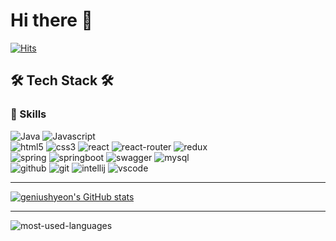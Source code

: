 # Hi there 👋

<!--
**geniushyeon/geniushyeon** is a ✨ _special_ ✨ repository because its `README.md` (this file) appears on your GitHub profile.

Here are some ideas to get you started:

- 🔭 I’m currently working on ...
- 🌱 I’m currently learning ...
- 👯 I’m looking to collaborate on ...
- 🤔 I’m looking for help with ...
- 💬 Ask me about ...
- 📫 How to reach me: ...
- 😄 Pronouns: ...
- ⚡ Fun fact: ...
-->

[![Hits](https://hits.seeyoufarm.com/api/count/incr/badge.svg?url=https%3A%2F%2Fgithub.com%2Fgeniushyeon&count_bg=%239DBA87&title_bg=%23555555&icon=&icon_color=%23E7E7E7&title=hits&edge_flat=false)](https://hits.seeyoufarm.com)<br/>
## 🛠 Tech Stack 🛠
### 🚀 Skills <br/>
![Java](https://img.shields.io/badge/Java-ED8B00?style=for-the-badge&logo=java&logoColor=white)&nbsp;![Javascript](https://img.shields.io/badge/JavaScript-323330?style=for-the-badge&logo=javascript&logoColor=F7DF1E)<br/>
![html5](https://img.shields.io/badge/HTML5-E34F26?style=for-the-badge&logo=html5&logoColor=white
)&nbsp;![css3](https://img.shields.io/badge/CSS3-1572B6?style=for-the-badge&logo=css3&logoColor=white)&nbsp;![react](https://img.shields.io/badge/React-20232A?style=for-the-badge&logo=react&logoColor=61DAFB)&nbsp;![react-router](https://img.shields.io/badge/React_Router-CA4245?style=for-the-badge&logo=react-router&logoColor=white)&nbsp;![redux](https://img.shields.io/badge/Redux-593D88?style=for-the-badge&logo=redux&logoColor=white)
<br/>
![spring](https://img.shields.io/badge/Spring-6DB33F?style=for-the-badge&logo=spring&logoColor=white)&nbsp;![springboot](https://img.shields.io/badge/Spring_Boot-F2F4F9?style=for-the-badge&logo=spring-boot)&nbsp;![swagger](https://img.shields.io/badge/Swagger-85EA2D?style=for-the-badge&logo=Swagger&logoColor=white)&nbsp;![mysql](https://img.shields.io/badge/MySQL-005C84?style=for-the-badge&logo=mysql&logoColor=white)<br/>
![github](https://img.shields.io/badge/GitHub-100000?style=for-the-badge&logo=github&logoColor=white)&nbsp;![git](https://img.shields.io/badge/GIT-E44C30?style=for-the-badge&logo=git&logoColor=white)&nbsp;![intellij](https://img.shields.io/badge/IntelliJ_IDEA-000000.svg?style=for-the-badge&logo=intellij-idea&logoColor=white)&nbsp;![vscode](https://img.shields.io/badge/Visual_Studio_Code-0078D4?style=for-the-badge&logo=visual%20studio%20code&logoColor=white
)<br/>
****
[![geniushyeon's GitHub stats](https://github-readme-stats.vercel.app/api?username=geniushyeon&show_icons=true&theme=dark)](https://github.com/anuraghazra/github-readme-stats)<br/>
****
![most-used-languages](https://github-readme-stats.vercel.app/api/top-langs/?username=geniushyeon)